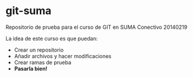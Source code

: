 git-suma
========

Repositorio de prueba para el curso de GIT en SUMA Conectivo 20140219

La idea de este curso es que puedan:

* Crear un repositorio
* Añadir archivos y hacer modificaciones
* Crear ramas de prueba
* **Pasarla bien!**